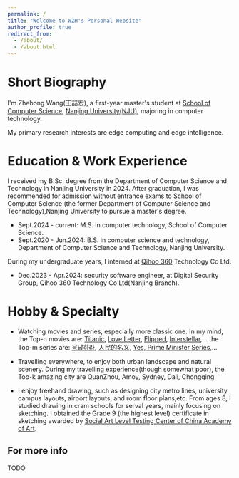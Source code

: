 ```yaml
---
permalink: /
title: "Welcome to WZH's Personal Website"
author_profile: true
redirect_from: 
  - /about/
  - /about.html
---
```



Short Biography
======
I'm Zhehong Wang(王喆宏), a first-year master's student at [School of Computer Science](https://cs.nju.edu.cn/), [Nanjing University(NJU)](https://www.nju.edu.cn/), majoring in computer technology.

My primary research interests are edge computing and edge intelligence.

Education & Work Experience
======
I received my B.Sc. degree from the Department of Computer Science and Technology in Nanjing University in 2024.
After graduation, I was recommended for admission without entrance exams to 
School of Computer Science (the former Department of Computer Science and Technology),Nanjing University to pursue a master's degree.

* Sept.2024 - current: M.S. in computer technology, School of Computer Science.
* Sept.2020 - Jun.2024: B.S. in computer science and technology, Department of Computer Science and Technology, Nanjing University.

During my undergraduate years, I interned at [Qihoo 360](https://www.360.cn/) Technology Co Ltd.

* Dec.2023 - Apr.2024: security software engineer, at Digital Security Group, Qihoo 360 Technology Co Ltd(Nanjing Branch).

Hobby & Specialty
======
* Watching movies and series, especially more classic one.
In my mind, the Top-n movies are: 
[Titanic](https://movie.douban.com/subject/1292722/), 
[Love Letter](https://movie.douban.com/subject/1292220/), 
[Flipped](https://movie.douban.com/subject/3319755/),
[Interstellar](https://movie.douban.com/subject/1889243/),...
the Top-m series are:
[응답하라](https://movie.douban.com/subject/26302614/),
[人民的名义](https://movie.douban.com/subject/26727273/),
[Yes, Prime Minister Series](https://movie.douban.com/subject/1441948/),...

* Travelling everywhere, to enjoy both urban landscape and natural scenery.
During my travelling experience(though somewhat poor), the Top-k amazing city are QuanZhou, Amoy, Sydney, Dali, Chongqing
* I enjoy freehand drawing, such as 
designing city metro lines, university campus layouts, airport layouts, and room floor plans,etc. 
From ages 8, I studied drawing in cram schools for serval years, mainly focusing on sketching. I obtained the Grade 9 (the highest level) certificate in sketching awarded by [Social Art Level Testing Center of China Academy of Art](https://mskj.caa.edu.cn/).

For more info
------
TODO
